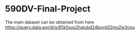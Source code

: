 # 590DV-Final-Project
The main dataset can be obtained from here https://query.data.world/s/65k5sxo2hqiubd24boyd32mu2w3cnu
